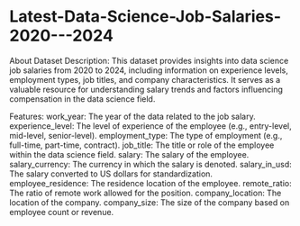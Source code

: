 # Latest-Data-Science-Job-Salaries-2020---2024
About Dataset
Description:
This dataset provides insights into data science job salaries from 2020 to 2024, including information on experience levels, employment types, job titles, and company characteristics. It serves as a valuable resource for understanding salary trends and factors influencing compensation in the data science field.

Features:
work_year: The year of the data related to the job salary.
experience_level: The level of experience of the employee (e.g., entry-level, mid-level, senior-level).
employment_type: The type of employment (e.g., full-time, part-time, contract).
job_title: The title or role of the employee within the data science field.
salary: The salary of the employee.
salary_currency: The currency in which the salary is denoted.
salary_in_usd: The salary converted to US dollars for standardization.
employee_residence: The residence location of the employee.
remote_ratio: The ratio of remote work allowed for the position.
company_location: The location of the company.
company_size: The size of the company based on employee count or revenue.
